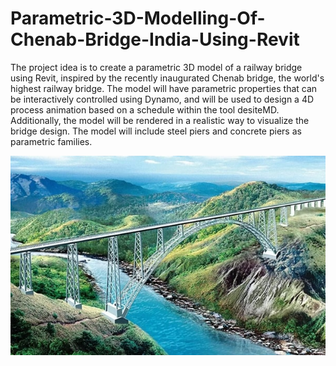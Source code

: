 # Parametric-3D-Modelling-Of-Chenab-Bridge-India-Using-Revit
The project idea is to create a parametric 3D model of a railway bridge using Revit, inspired by the recently inaugurated Chenab bridge, the world's highest railway bridge. The model will have parametric properties that can be interactively controlled using Dynamo, and will be used to design a 4D process animation based on a schedule within the tool desiteMD. Additionally, the model will be rendered in a realistic way to visualize the bridge design. The model will include steel piers and concrete piers as parametric families.

![Chenab Bridge](Chenab%20Bridge.jpg)

